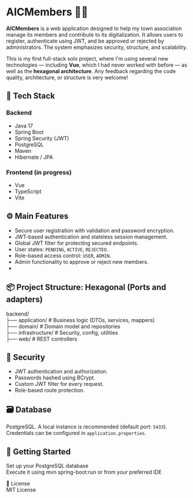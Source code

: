 # AICMembers 🧑‍💼

**AICMembers** is a web application designed to help my town association manage its members and contribute to its digitalization. It allows users to register, authenticate using JWT, and be approved or rejected by administrators. The system emphasizes security, structure, and scalability.

This is my first full-stack solo project, where I'm using several new technologies — including **Vue**, which I had never worked with before — as well as the **hexagonal architecture**. Any feedback regarding the code quality, architecture, or structure is very welcome!

## 🔧 Tech Stack

### Backend
- Java 17
- Spring Boot
- Spring Security (JWT)
- PostgreSQL
- Maven
- Hibernate / JPA

### Frontend (in progress)
- Vue
- TypeScript
- Vite

## ⚙️ Main Features

- Secure user registration with validation and password encryption.
- JWT-based authentication and stateless session management.
- Global JWT filter for protecting secured endpoints.
- User states: `PENDING`, `ACTIVE`, `REJECTED`.
- Role-based access control: `USER`, `ADMIN`.
- Admin functionality to approve or reject new members.
- 

## 📦 Project Structure: Hexagonal (Ports and adapters)

backend/  
├── application/ # Business logic (DTOs, services, mappers)  
├── domain/ # Domain model and repositories  
├── infrastructure/ # Security, config, utilities  
├── web/ # REST controllers  

## 🔐 Security

- JWT authentication and authorization.
- Passwords hashed using BCrypt.
- Custom JWT filter for every request.
- Role-based route protection.

## 🗃️ Database

PostgreSQL. A local instance is recommended (default port: `5433`). Credentials can be configured in `application.properties`.

## 🚀 Getting Started
Set up your PostgreSQL database  
Execute it using mvn spring-boot:run or from your preferred IDE  

📄 License  
MIT License
